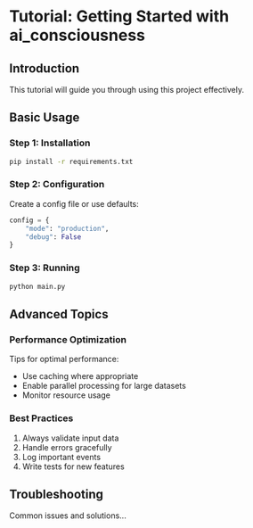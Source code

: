 # Tutorial: Getting Started with ai_consciousness

## Introduction

This tutorial will guide you through using this project effectively.

## Basic Usage

### Step 1: Installation

```bash
pip install -r requirements.txt
```

### Step 2: Configuration

Create a config file or use defaults:

```python
config = {
    "mode": "production",
    "debug": False
}
```

### Step 3: Running

```python
python main.py
```

## Advanced Topics

### Performance Optimization

Tips for optimal performance:
- Use caching where appropriate
- Enable parallel processing for large datasets
- Monitor resource usage

### Best Practices

1. Always validate input data
2. Handle errors gracefully
3. Log important events
4. Write tests for new features

## Troubleshooting

Common issues and solutions...
